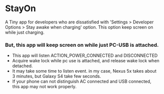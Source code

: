 # StayOn

A Tiny app for developers who are dissatisfied with 
'Settings > Developer Options > Stay awake when charging' option.
This option keep screen on while just charging.


### But, this app will keep screen on while just PC-USB is attached.

- This app will listen ACTION_POWER_CONNECTED and DISCONNECTED
- Acquire wake lock while pc use is attached, and release wake lock when detached.
- It may take some time to listen event. in my case, Nexus 5x takes about 3 minutes, but Galaxy S4 take few seconds.
- If your phone can not distinguish AC connected and USB connected, this app may not work properly.
